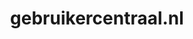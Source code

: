 ---
layout: post
title:  "gebruikercentraal.nl"
internal_url:  "/dutchgov/gebruikercentraal.nl.html"
categories: dutchgov
---